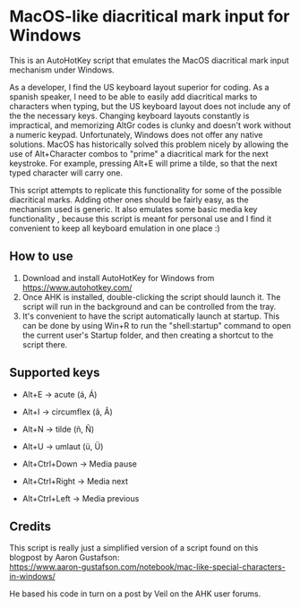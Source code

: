 # MacOS-like diacritical mark input for Windows
This is an AutoHotKey script that emulates the MacOS diacritical mark input mechanism under Windows.

As a developer, I find the US keyboard layout superior for coding. As a spanish speaker, I need to be able to easily add diacritical marks to characters when typing, but the US keyboard layout does not include any of the the necessary keys. Changing keyboard layouts constantly is impractical, and memorizing AltGr codes is clunky and doesn't work without a numeric keypad. Unfortunately, Windows does not offer any native solutions. MacOS has historically solved this problem nicely by allowing the use of Alt+Character combos to "prime" a diacritical mark for the next keystroke. For example, pressing Alt+E will prime a tilde, so that the next typed character will carry one.

This script attempts to replicate this functionality for some of the possible diacritical marks. Adding other ones should be fairly easy, as the mechanism used is generic. It also emulates some basic media key functionality , because this script is meant for personal use and I find it convenient to keep all keyboard emulation in one place :)

## How to use
1. Download and install AutoHotKey for Windows from https://www.autohotkey.com/
2. Once AHK is installed, double-clicking the script should launch it. The script will run in the background and can be controlled from the tray.
3. It's convenient to have the script automatically launch at startup. This can be done by using Win+R to run the "shell:startup" command to open the current user's Startup folder, and then creating a shortcut to the script there.

## Supported keys
* Alt+E -> acute (á, Á)
* Alt+I -> circumflex (â, Â)
* Alt+N -> tilde (ñ, Ñ)
* Alt+U -> umlaut (ü, Ü)


* Alt+Ctrl+Down  -> Media pause
* Alt+Ctrl+Right -> Media next
* Alt+Ctrl+Left  -> Media previous

## Credits
This script is really just a simplified version of a script found on this blogpost by Aaron Gustafson:  
https://www.aaron-gustafson.com/notebook/mac-like-special-characters-in-windows/

He based his code in turn on a post by Veil on the AHK user forums.
